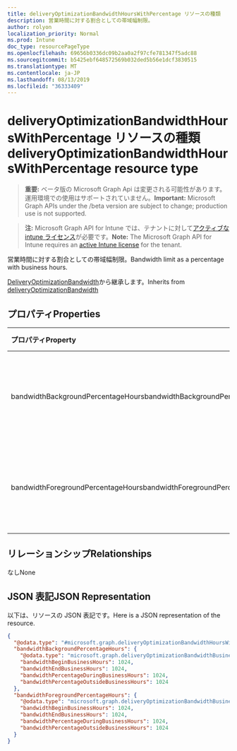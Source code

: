 ```yaml
---
title: deliveryOptimizationBandwidthHoursWithPercentage リソースの種類
description: 営業時間に対する割合としての帯域幅制限。
author: rolyon
localization_priority: Normal
ms.prod: Intune
doc_type: resourcePageType
ms.openlocfilehash: 69656b0336dc09b2aa0a2f97cfe781347f5adc88
ms.sourcegitcommit: b5425ebf648572569b032ded5b56e1dcf3830515
ms.translationtype: MT
ms.contentlocale: ja-JP
ms.lasthandoff: 08/13/2019
ms.locfileid: "36333409"
---
```

# <a name="deliveryoptimizationbandwidthhourswithpercentage-resource-type"></a><span data-ttu-id="483ad-103">deliveryOptimizationBandwidthHoursWithPercentage リソースの種類</span><span class="sxs-lookup"><span data-stu-id="483ad-103">deliveryOptimizationBandwidthHoursWithPercentage resource type</span></span>

> <span data-ttu-id="483ad-104">**重要:** ベータ版の Microsoft Graph Api は変更される可能性があります。運用環境での使用はサポートされていません。</span><span class="sxs-lookup"><span data-stu-id="483ad-104">**Important:** Microsoft Graph APIs under the /beta version are subject to change; production use is not supported.</span></span>

> <span data-ttu-id="483ad-105">**注:** Microsoft Graph API for Intune では、テナントに対して[アクティブな intune ライセンス](https://go.microsoft.com/fwlink/?linkid=839381)が必要です。</span><span class="sxs-lookup"><span data-stu-id="483ad-105">**Note:** The Microsoft Graph API for Intune requires an [active Intune license](https://go.microsoft.com/fwlink/?linkid=839381) for the tenant.</span></span>

<span data-ttu-id="483ad-106">営業時間に対する割合としての帯域幅制限。</span><span class="sxs-lookup"><span data-stu-id="483ad-106">Bandwidth limit as a percentage with business hours.</span></span>


<span data-ttu-id="483ad-107">[DeliveryOptimizationBandwidth](../resources/intune-deviceconfig-deliveryoptimizationbandwidth.md)から継承します。</span><span class="sxs-lookup"><span data-stu-id="483ad-107">Inherits from [deliveryOptimizationBandwidth](../resources/intune-deviceconfig-deliveryoptimizationbandwidth.md)</span></span>

## <a name="properties"></a><span data-ttu-id="483ad-108">プロパティ</span><span class="sxs-lookup"><span data-stu-id="483ad-108">Properties</span></span>
|<span data-ttu-id="483ad-109">プロパティ</span><span class="sxs-lookup"><span data-stu-id="483ad-109">Property</span></span>|<span data-ttu-id="483ad-110">型</span><span class="sxs-lookup"><span data-stu-id="483ad-110">Type</span></span>|<span data-ttu-id="483ad-111">説明</span><span class="sxs-lookup"><span data-stu-id="483ad-111">Description</span></span>|
|:---|:---|:---|
|<span data-ttu-id="483ad-112">bandwidthBackgroundPercentageHours</span><span class="sxs-lookup"><span data-stu-id="483ad-112">bandwidthBackgroundPercentageHours</span></span>|[<span data-ttu-id="483ad-113">deliveryOptimizationBandwidthBusinessHoursLimit</span><span class="sxs-lookup"><span data-stu-id="483ad-113">deliveryOptimizationBandwidthBusinessHoursLimit</span></span>](../resources/intune-deviceconfig-deliveryoptimizationbandwidthbusinesshourslimit.md)|<span data-ttu-id="483ad-114">バックグラウンドダウンロードの割合 (時間)。</span><span class="sxs-lookup"><span data-stu-id="483ad-114">Background download percentage hours.</span></span>|
|<span data-ttu-id="483ad-115">bandwidthForegroundPercentageHours</span><span class="sxs-lookup"><span data-stu-id="483ad-115">bandwidthForegroundPercentageHours</span></span>|[<span data-ttu-id="483ad-116">deliveryOptimizationBandwidthBusinessHoursLimit</span><span class="sxs-lookup"><span data-stu-id="483ad-116">deliveryOptimizationBandwidthBusinessHoursLimit</span></span>](../resources/intune-deviceconfig-deliveryoptimizationbandwidthbusinesshourslimit.md)|<span data-ttu-id="483ad-117">フォアグラウンドダウンロードの割合 (時間)。</span><span class="sxs-lookup"><span data-stu-id="483ad-117">Foreground download percentage hours.</span></span>|

## <a name="relationships"></a><span data-ttu-id="483ad-118">リレーションシップ</span><span class="sxs-lookup"><span data-stu-id="483ad-118">Relationships</span></span>
<span data-ttu-id="483ad-119">なし</span><span class="sxs-lookup"><span data-stu-id="483ad-119">None</span></span>

## <a name="json-representation"></a><span data-ttu-id="483ad-120">JSON 表記</span><span class="sxs-lookup"><span data-stu-id="483ad-120">JSON Representation</span></span>
<span data-ttu-id="483ad-121">以下は、リソースの JSON 表記です。</span><span class="sxs-lookup"><span data-stu-id="483ad-121">Here is a JSON representation of the resource.</span></span>
<!-- {
  "blockType": "resource",
  "@odata.type": "microsoft.graph.deliveryOptimizationBandwidthHoursWithPercentage"
}
-->
``` json
{
  "@odata.type": "#microsoft.graph.deliveryOptimizationBandwidthHoursWithPercentage",
  "bandwidthBackgroundPercentageHours": {
    "@odata.type": "microsoft.graph.deliveryOptimizationBandwidthBusinessHoursLimit",
    "bandwidthBeginBusinessHours": 1024,
    "bandwidthEndBusinessHours": 1024,
    "bandwidthPercentageDuringBusinessHours": 1024,
    "bandwidthPercentageOutsideBusinessHours": 1024
  },
  "bandwidthForegroundPercentageHours": {
    "@odata.type": "microsoft.graph.deliveryOptimizationBandwidthBusinessHoursLimit",
    "bandwidthBeginBusinessHours": 1024,
    "bandwidthEndBusinessHours": 1024,
    "bandwidthPercentageDuringBusinessHours": 1024,
    "bandwidthPercentageOutsideBusinessHours": 1024
  }
}
```



